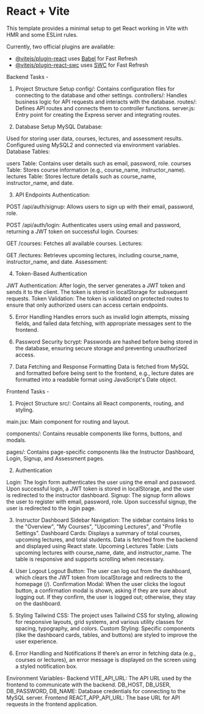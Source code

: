 # React + Vite

This template provides a minimal setup to get React working in Vite with HMR and some ESLint rules.

Currently, two official plugins are available:

- [@vitejs/plugin-react](https://github.com/vitejs/vite-plugin-react/blob/main/packages/plugin-react/README.md) uses [Babel](https://babeljs.io/) for Fast Refresh
- [@vitejs/plugin-react-swc](https://github.com/vitejs/vite-plugin-react-swc) uses [SWC](https://swc.rs/) for Fast Refresh

Backend Tasks -

1. Project Structure Setup
   config/: Contains configuration files for connecting to the database and other settings.
   controllers/: Handles business logic for API requests and interacts with the database.
   routes/: Defines API routes and connects them to controller functions.
   server.js: Entry point for creating the Express server and integrating routes.

2. Database Setup
   MySQL Database:

Used for storing user data, courses, lectures, and assessment results.
Configured using MySQL2 and connected via environment variables.
Database Tables:

users Table: Contains user details such as email, password, role.
courses Table: Stores course information (e.g., course_name, instructor_name).
lectures Table: Stores lecture details such as course_name, instructor_name, and date.

3. API Endpoints
   Authentication:

POST /api/auth/signup: Allows users to sign up with their email, password, role.

POST /api/auth/login: Authenticates users using email and password, returning a JWT token on successful login.
Courses:

GET /courses: Fetches all available courses.
Lectures:

GET /lectures: Retrieves upcoming lectures, including course_name, instructor_name, and date.
Assessment:

4. Token-Based Authentication

JWT Authentication:
After login, the server generates a JWT token and sends it to the client. The token is stored in localStorage for subsequent requests.
Token Validation: The token is validated on protected routes to ensure that only authorized users can access certain endpoints.

5. Error Handling
   Handles errors such as invalid login attempts, missing fields, and failed data fetching, with appropriate messages sent to the frontend.

6. Password Security
   bcrypt: Passwords are hashed before being stored in the database, ensuring secure storage and preventing unauthorized access.

7. Data Fetching and Response Formatting
   Data is fetched from MySQL and formatted before being sent to the frontend, e.g., lecture dates are formatted into a readable format using JavaScript's Date object.

Frontend Tasks -

1. Project Structure
   src/: Contains all React components, routing, and styling.

main.jsx: Main component for routing and layout.

components/: Contains reusable components like forms, buttons, and modals.

pages/: Contains page-specific components like the Instructor Dashboard, Login, Signup, and Assessment pages.

2. Authentication

Login: The login form authenticates the user using the email and password. Upon successful login, a JWT token is stored in localStorage, and the user is redirected to the instructor dashboard.
Signup: The signup form allows the user to register with email, password, role. Upon successful signup, the user is redirected to the login page.

3. Instructor Dashboard
   Sidebar Navigation: The sidebar contains links to the "Overview", "My Courses", "Upcoming Lectures", and "Profile Settings".
   Dashboard Cards: Displays a summary of total courses, upcoming lectures, and total students. Data is fetched from the backend and displayed using React state.
   Upcoming Lectures Table: Lists upcoming lectures with course_name, date, and instructor_name. The table is responsive and supports scrolling when necessary.

4. User Logout
   Logout Button: The user can log out from the dashboard, which clears the JWT token from localStorage and redirects to the homepage (/).
   Confirmation Modal: When the user clicks the logout button, a confirmation modal is shown, asking if they are sure about logging out. If they confirm, the user is logged out; otherwise, they stay on the dashboard.

5. Styling
   Tailwind CSS: The project uses Tailwind CSS for styling, allowing for responsive layouts, grid systems, and various utility classes for spacing, typography, and colors.
   Custom Styling: Specific components (like the dashboard cards, tables, and buttons) are styled to improve the user experience.

6. Error Handling and Notifications
   If there’s an error in fetching data (e.g., courses or lectures), an error message is displayed on the screen using a styled notification box.

Environment Variables-
Backend
VITE_API_URL: The API URL used by the frontend to communicate with the backend.
DB_HOST, DB_USER, DB_PASSWORD, DB_NAME: Database credentials for connecting to the MySQL server.
Frontend
REACT_APP_API_URL: The base URL for API requests in the frontend application.
